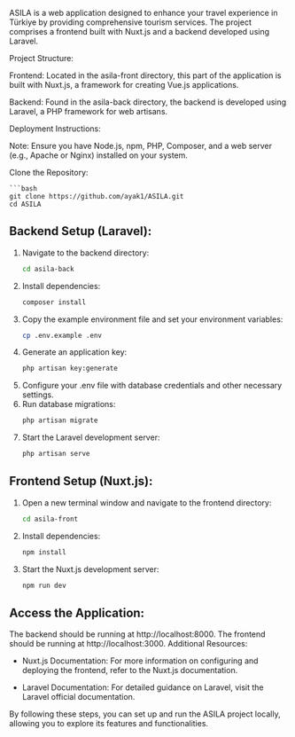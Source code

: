 ASILA is a web application designed to enhance your travel experience in Türkiye by providing comprehensive tourism services. The project comprises a frontend built with Nuxt.js and a backend developed using Laravel.

Project Structure:

Frontend: Located in the asila-front directory, this part of the application is built with Nuxt.js, a framework for creating Vue.js applications.

Backend: Found in the asila-back directory, the backend is developed using Laravel, a PHP framework for web artisans.

Deployment Instructions:

Note: Ensure you have Node.js, npm, PHP, Composer, and a web server (e.g., Apache or Nginx) installed on your system.

Clone the Repository:

    ```bash
    git clone https://github.com/ayak1/ASILA.git
    cd ASILA
## Backend Setup (Laravel):

1. Navigate to the backend directory:
    ```bash
    cd asila-back
2. Install dependencies:
    ```bash
    composer install
3. Copy the example environment file and set your environment variables:
    ```bash
    cp .env.example .env
4. Generate an application key:
    ```bash
    php artisan key:generate
5. Configure your .env file with database credentials and other necessary settings.
6. Run database migrations:
    ```bash
    php artisan migrate
7. Start the Laravel development server:
    ```bash
    php artisan serve
## Frontend Setup (Nuxt.js):

1. Open a new terminal window and navigate to the frontend directory:
    ```bash
    cd asila-front
2. Install dependencies:
    ```bash
    npm install
3. Start the Nuxt.js development server:
    ```bash
    npm run dev
## Access the Application:

The backend should be running at http://localhost:8000.
The frontend should be running at http://localhost:3000.
Additional Resources:

- Nuxt.js Documentation: For more information on configuring and deploying the frontend, refer to the Nuxt.js documentation.

- Laravel Documentation: For detailed guidance on Laravel, visit the Laravel official documentation.

By following these steps, you can set up and run the ASILA project locally, allowing you to explore its features and functionalities.